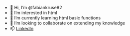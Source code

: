 - 👋 Hi, I’m @fabiankruse82
- 👀 I’m interested in html
- 🌱 I’m currently learning html basic functions
- 💞️ I’m looking to collaborate on extending my knowledge
- 📫 [LinkedIn](https://www.linkedin.com/in/fabiankruseppc/)

<!---
fabiankruse82/fabiankruse82 is a ✨ special ✨ repository because its `README.md` (this file) appears on your GitHub profile.
You can click the Preview link to take a look at your changes.
--->
